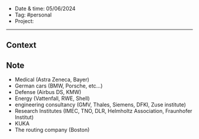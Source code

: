 
- Date & time:  05/06/2024
- Tag: #personal
- Project:

---

## Context


## Note

- Medical (Astra Zeneca, Bayer)
- German cars (BMW, Porsche, etc...)
- Defense (Airbus DS, KMW)
- Energy (Vattenfall, RWE, Shell)
- engineering consultancy (GMV, Thales, Siemens, DFKI, Zuse institute)
- Research Institutes (IMEC, TNO, DLR, Helmholtz Association, Fraunhofer Institut)
- KUKA
- The routing company (Boston)
